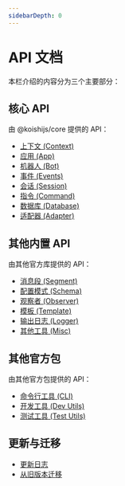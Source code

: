 ```yaml
---
sidebarDepth: 0
---
```


# API 文档

本栏介绍的内容分为三个主要部分：

## 核心 API

由 @koishijs/core 提供的 API：

- [上下文 (Context)](./core/context.md)
- [应用 (App)](./core/app.md)
- [机器人 (Bot)](./core/bot.md)
- [事件 (Events)](./core/events.md)
- [会话 (Session)](./core/session.md)
- [指令 (Command)](./core/command.md)
- [数据库 (Database)](./core/database.md)
- [适配器 (Adapter)](./core/adapter.md)

## 其他内置 API

由其他官方库提供的 API：

- [消息段 (Segment)](./utils/segment.md)
- [配置模式 (Schema)](./utils/schema.md)
- [观察者 (Observer)](./utils/observer.md)
- [模板 (Template)](./utils/template.md)
- [输出日志 (Logger)](./utils/logger.md)
- [其他工具 (Misc)](./utils/misc.md)

## 其他官方包

由其他官方包提供的 API：

- [命令行工具 (CLI)](./misc/cli.md)
- [开发工具 (Dev Utils)](./misc/dev-utils.md)
- [测试工具 (Test Utils)](./misc/test-utils.md)

## 更新与迁移

- [更新日志](./changelog.md)
- [从旧版本迁移](./migration.md)
